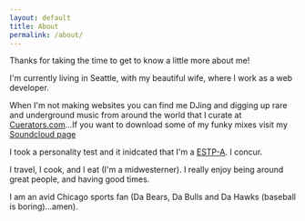 ```yaml
---
layout: default
title: About
permalink: /about/
---
```


Thanks for taking the time to get to know a little more about me! 

I'm currently living in Seattle, with my beautiful wife, where I work as a web developer.

When I'm not making websites you can find me DJing and digging up rare and underground music from around the world that I curate at [Cuerators.com](http://cuerators.com)...If you want to download some of my funky mixes visit my [Soundcloud page](https://soundcloud.com/dmoon/sets/the-mixes)

I took a personality test and it inidcated that I'm a [ESTP-A](http://www.truity.com/personality-type/ESTP). I concur. 

I travel, I cook, and I eat (I'm a midwesterner). I really enjoy being around great people, and having good times. 

I am an avid Chicago sports fan (Da Bears, Da Bulls and Da Hawks (baseball is boring)...amen). 

